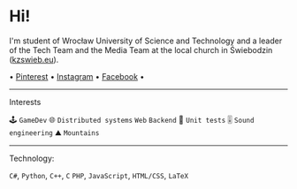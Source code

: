 # Hi!
I'm student of Wrocław University of Science and Technology and a leader of the Tech Team and the Media Team at the local church in Świebodzin ([kzswieb.eu](https://kzswieb.eu)).

 • [Pinterest](https://pl.pinterest.com/goorkamateusz/_saved/)
 • [Instagram](https://www.instagram.com/goorkamateusz/)
 • [Facebook](https://www.facebook.com/goorkamateusz)
 •

___
Interests

🕹 `GameDev`
🌐 `Distributed systems` `Web` `Backend`
🧪 `Unit tests`
🎚 `Sound engineering`
⛰ `Mountains`

___
Technology:

`C#`,
`Python`,
`C++`,
`C`
`PHP`,
`JavaScript`,
`HTML/CSS`,
`LaTeX`
